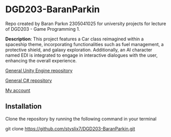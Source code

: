 # DGD203-BaranParkin

Repo created by Baran Parkın 2305041025 for university projects for lecture of DGD203 - Game Programming 1.

**Description**: This project features a Car class reimagined within a spaceship theme, incorporating functionalities such as fuel management, a protective shield, and galaxy exploration. Additionally, an AI character named EDI is integrated to engage in interactive dialogues with the user, enhancing the overall experience.

[General Unity Engine repository](https://github.com/styslix7/Unity-Repo)

[General C# repository](https://github.com/styslix7/CSharp-Repo)

[My account](https://github.com/styslix7)

## Installation

Clone the repository by running the following command in your terminal

git clone https://github.com/styslix7/DGD203-BaranParkin.git
